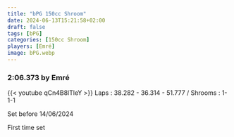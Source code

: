 ```yaml
---
title: "bPG 150cc Shroom"
date: 2024-06-13T15:21:58+02:00
draft: false
tags: [bPG]
categories: [150cc Shroom]
players: [Emré]
image: bPG.webp
---
```

### 2:06.373 by Emré

{{< youtube qCn4B8lTleY >}}
Laps : 38.282 - 36.314 - 51.777 /
Shrooms : 1-1-1

Set before 14/06/2024

First time set